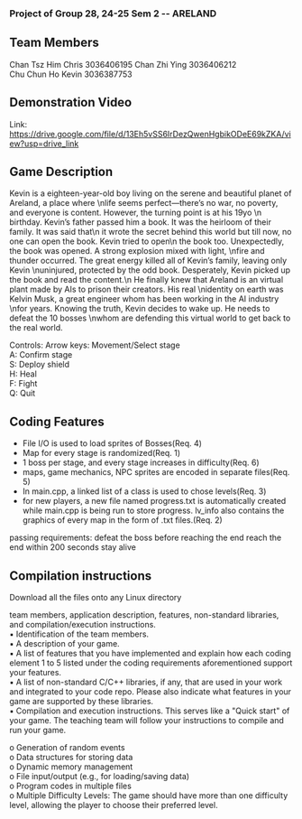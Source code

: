 ### Project of Group 28, 24-25 Sem 2 -- ARELAND

## Team Members
  Chan Tsz Him Chris  3036406195
  Chan Zhi Ying  3036406212  
  Chu Chun Ho Kevin  3036387753  

## Demonstration Video
  Link: https://drive.google.com/file/d/13Eh5vSS6IrDezQwenHgbikODeE69kZKA/view?usp=drive_link  

## Game Description
  Kevin is a eighteen-year-old boy living on the serene and beautiful planet of Areland, a place where \nlife seems perfect—there’s no war, no poverty, and everyone is content.  However, the turning point is at his 19yo \n birthday. Kevin’s father passed him a book. It was the heirloom of their family. It was said that\n it wrote the secret behind this world but till now, no one can open the book. Kevin tried to open\n the book too. Unexpectedly, the book was opened. A strong explosion mixed with light, \nfire and thunder occurred. The great energy killed all of Kevin’s family, leaving only Kevin \nuninjured, protected by the odd book. Desperately, Kevin picked up the book and read the content.\n He finally knew that Areland is an virtual plant made by AIs to prison their creators. His real \nidentity on earth was Kelvin Musk, a great engineer whom has been working in the AI industry \nfor years. Knowing the truth, Kevin decides to wake up. He needs to defeat the 10 bosses \nwhom are defending this virtual world to get back to the real world.  
    
  Controls:
  Arrow keys: Movement/Select stage  
  A: Confirm stage  
  S: Deploy shield  
  H: Heal  
  F: Fight  
  Q: Quit  
 

## Coding Features  
  - File I/O is used to load sprites of Bosses(Req. 4)
  - Map for every stage is randomized(Req. 1)
  - 1 boss per stage, and every stage increases in difficulty(Req. 6)
  - maps, game mechanics, NPC sprites are encoded in separate files(Req. 5)
  - In main.cpp, a linked list of a class is used to chose levels(Req. 3)
  - for new players, a new file named progress.txt is automatically created while main.cpp is being run to store progress. lv_info also contains the graphics of every map in the form of .txt files.(Req. 2)
  
  
  passing requirements:
  defeat the boss before reaching the end
  reach the end within 200 seconds
  stay alive

## Compilation instructions  
  Download all the files onto any Linux directory
  
team members, application description, features, non-standard libraries, and compilation/execution instructions.  
▪ Identification of the team members.  
▪ A description of your game.   
▪ A list of features that you have implemented and explain how each coding element 1 to 5 listed under the coding requirements aforementioned support your features.   
▪ A list of non-standard C/C++ libraries, if any, that are used in your work and integrated to your code repo. Please also indicate what features in your game are supported by these libraries.   
▪ Compilation and execution instructions. This serves like a "Quick start" of your game. The teaching team will follow your instructions to compile and run your game.   

o Generation of random events   
o Data structures for storing data   
o Dynamic memory management   
o File input/output (e.g., for loading/saving data)   
o Program codes in multiple files   
o Multiple Difficulty Levels: The game should have more than one difficulty level, allowing the player to choose their preferred level.  
